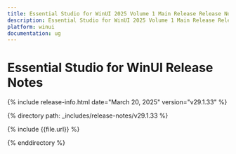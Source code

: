 ```yaml
---
title: Essential Studio for WinUI 2025 Volume 1 Main Release Release Notes  
description: Essential Studio for WinUI 2025 Volume 1 Main Release Release Notes  
platform: winui
documentation: ug
---
```


# Essential Studio for WinUI  Release Notes  

{% include release-info.html date="March 20, 2025"  version="v29.1.33" %} 

{% directory path: _includes/release-notes/v29.1.33 %}

{% include {{file.url}} %}

{% enddirectory %}